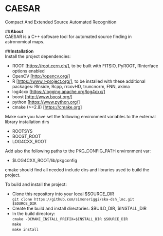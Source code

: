# CAESAR

Compact And Extended Source Automated Recognition

##**About**  
CAESAR is a C++ software tool for automated source finding in astronomical maps.

##**Installation**  
Install the project dependencies:  
* ROOT [https://root.cern.ch/], to be built with FITSIO, PyROOT, RInterface options enabled
* OpenCV [http://opencv.org/]
* R [https://www.r-project.org/], to be installed with these additional packages: RInside, Rcpp, rrcovHD, truncnorm, FNN, akima
* log4cxx [https://logging.apache.org/log4cxx/]
* boost [http://www.boost.org/]
* python [https://www.python.org/]
* cmake (>=2.8) [https://cmake.org]  
  
Make sure you have set the following environment variables to the external library installation dirs 
* ROOTSYS  
* BOOST_ROOT
* LOG4CXX_ROOT

Add also the following paths to the PKG_CONFIG_PATH environment var: 
* $LOG4CXX_ROOT/lib/pkgconfig  

cmake should find all needed include dirs and libraries used to build the project.

To build and install the project:

* Clone this repository into your local $SOURCE_DIR  
  ```git clone https://github.com/simoneriggi/ska-dsh_lmc.git $SOURCE_DIR```
* Create the build and install directories: $BUILD_DIR, $INSTALL_DIR  
* In the build directory:  
  ```cmake -DCMAKE_INSTALL_PREFIX=$INSTALL_DIR $SOURCE_DIR```  
  ```make```  
  ```make install```  
  
